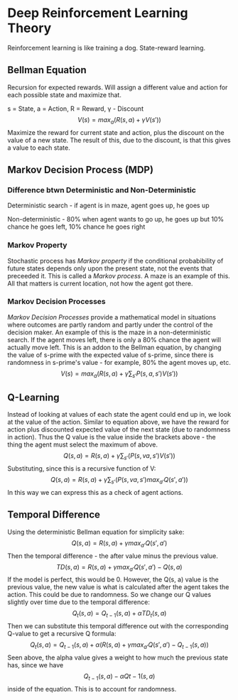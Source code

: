 # Deep Reinforcement Learning Theory

Reinforcement learning is like training a dog. State-reward learning.

## Bellman Equation

Recursion for expected rewards. Will assign a different value
and action for each possible state and maximize that.

s = State, a = Action, R = Reward, γ - Discount
$$
V(s) = max_a(R(s, a) + γV(s'))
$$
Maximize the reward for current state and action, plus
the discount on the value of a new state.
The result of this, due to the discount, is that this
gives a value to each state.

## Markov Decision Process (MDP)

### Difference btwn Deterministic and Non-Deterministic

Deterministic search - if agent is in maze,
agent goes up, he goes up

Non-deterministic - 80% when agent wants to go up, he goes up
but 10% chance he goes left, 10% chance he goes right

### Markov Property

Stochastic process has _Markov property_ if the conditional
probabibility of future states depends only upon the present
state, not the events that preceeded it. This is called a
_Markov process_. A maze is an example of this. All that matters
is current location, not how the agent got there.

### Markov Decision Processes

_Markov Decision Processes_ provide a mathematical model in
situations where outcomes are partly random and partly under
the control of the decision maker. An example of this is the
maze in a non-deterministic search. If the agent moves left,
there is only a 80% chance the agent will actually move left.
This is an addon to the Bellman equation, by changing the value
of s-prime with the expected value of s-prime, since there is
randomness in s-prime's value - for example, 80% the agent moves
up, etc.
$$
V(s) = max_a\bigg(R(s, a) + γ\sum_{s'}P(s, a, s')V(s')\bigg)
$$

## Q-Learning

Instead of looking at values of each state the agent could end
up in, we look at the value of the action. Similar to equation
above, we have the reward for action plus discounted
expected value of the next state (due to randomness in action).
Thus the Q value is the value inside the brackets above - the
thing the agent must select the maximum of above.
$$
Q(s, a) = R(s, a) + γ\sum_{s'}(P(s,v a, s')V(s'))
$$
Substituting, since this is a recursive function of V:
$$
Q(s, a) = R(s, a) + γ\sum_{s'}(P(s,v a, s')max_{a'}Q(s', a'))
$$
In this way we can express this as a check of agent actions.

## Temporal Difference

Using the deterministic Bellman equation for simplicity sake:
$$
Q(s, a) = R(s, a) + γmax_{a'}Q(s', a')
$$
Then the temporal difference - the after value minus the
previous value.
$$
TD(s, a) = R(s, a) + γmax_{a'}Q(s', a') - Q(s, a)
$$
If the model is perfect, this would be 0. However, the Q(s, a)
value is the previous value, the new value is what is calculated
after the agent takes the action. This could be due to
randomness. So we change our Q values slightly over time
due to the temporal difference:
$$
Q_t(s, a) = Q_{t-1}(s, a) + \alpha TD_t(s, a)
$$
Then we can substitute this temporal difference out with the
corresponding Q-value to get a recursive Q formula:
$$
Q_t(s, a) = Q_{t-1}(s, a) + \alpha\big(
  R(s, a) + γmax_{a'}Q(s', a') - Q_{t-1}(s, a)
\big)
$$
Seen above, the alpha value gives a weight to how much the
previous state has, since we have
$$
Q_{t-1}(s,a)-\alpha Q{t-1}(s,a)
$$
inside of the equation. This is to account for randomness.
